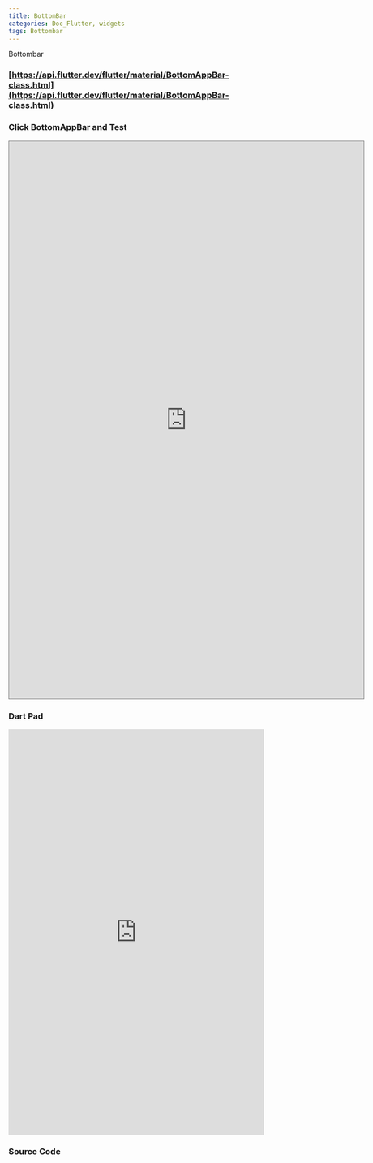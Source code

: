 ```yaml
---
title: BottomBar
categories: Doc_Flutter, widgets
tags: Bottombar
---
```

Bottombar

### [https://api.flutter.dev/flutter/material/BottomAppBar-class.html](https://api.flutter.dev/flutter/material/BottomAppBar-class.html)


### Click BottomAppBar and Test

<iframe src="https://kissthecoke.github.io/doc_flutter_samples//" style="width:700px;height:1100px;border:1px solid gray"></iframe>

### Dart Pad

<iframe src="https://dartpad.dev/?id=8bd5b5bb8ec46996c0ba478b44a064a3" style="width:100%;height:800px;border:none"></iframe>

### Source Code

<script src="https://gist.github.com/kissthecoke/8bd5b5bb8ec46996c0ba478b44a064a3.js"></script>
